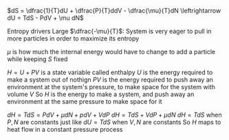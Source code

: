 $dS = \dfrac{1}{T}dU + \dfrac{P}{T}ddV - \dfrac{\mu}{T}dN \leftrightarrow dU = TdS - PdV + \mu dN$

Entropy drivers
	Large $\dfrac{-\mu}{T}$: System is very eager to pull in more particles in order to maximize its entropy

$\mu$ is how much the internal energy would have to change to add a particle while keeping $S$ fixed

$H = U + PV$ is a state variable called enthalpy
	$U$ is the energy required to make a system out of nothign
	$PV$ is the energy required to push away an environment at the system's pressure, to make space for the system with volume $V$
	So $H$ is the energy to make a system, and push away an environment at the same pressure to make space for it

$dH = TdS = PdV + \mu dN + pdV + VdP$
$dH = TdS + VdP + \mu dN$
	$dH = TdS$ when $P,N$ are constants
	just like $dU = TdS$ when $V,N$ are constants
	So $H$ maps to heat flow in a constant pressure process